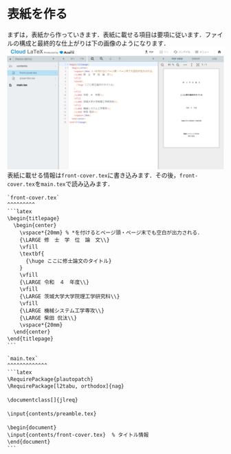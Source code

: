 # 表紙を作る
まずは，表紙から作っていきます．表紙に載せる項目は要項に従います．ファイルの構成と最終的な仕上がりは下の画像のようになります．
![front-cover](images/front-cover.png)
表紙に載せる情報は`front-cover.tex`に書き込みます．その後，`front-cover.tex`を`main.tex`で読み込みます．
````{grid-item-card}
`front-cover.tex`
^^^^^^^^^
```latex
\begin{titlepage}
  \begin{center}
    \vspace*{20mm} % *を付けるとページ頭・ページ末でも空白が出力される．
    {\LARGE 修　士　学　位　論　文\\}
    \vfill
    \textbf{
      {\huge ここに修士論文のタイトル}
    }
    \vfill
    {\LARGE 令和　４　年度\\}
    \vfill
    {\LARGE 茨城大学大学院理工学研究科\\}
    \vfill
    {\LARGE 機械システム工学専攻\\}
    {\LARGE 柴田 侃汰\\}
    \vspace*{20mm}
  \end{center}
\end{titlepage}
```
````

````{grid-item-card}
`main.tex`
^^^^^^^^^^^^^
```latex
\RequirePackage{plautopatch}
\RequirePackage[l2tabu, orthodox]{nag}

\documentclass[]{jlreq}

\input{contents/preamble.tex}

\begin{document}
\input{contents/front-cover.tex}  % タイトル情報
\end{document}
```
````